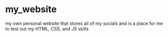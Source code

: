 # my_website
my own personal website that stores all of my socials and is a place for me to test out my HTML, CSS, and JS skills
